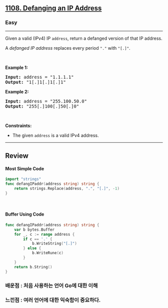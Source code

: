 <h2><a href="https://leetcode.com/problems/defanging-an-ip-address/">1108. Defanging an IP Address</a></h2><h3>Easy</h3><hr><div><p>Given a valid (IPv4) IP <code>address</code>, return a defanged version of that IP address.</p>

<p>A <em>defanged&nbsp;IP address</em>&nbsp;replaces every period <code>"."</code> with <code>"[.]"</code>.</p>

<p>&nbsp;</p>
<p><strong class="example">Example 1:</strong></p>
<pre><strong>Input:</strong> address = "1.1.1.1"
<strong>Output:</strong> "1[.]1[.]1[.]1"
</pre><p><strong class="example">Example 2:</strong></p>
<pre><strong>Input:</strong> address = "255.100.50.0"
<strong>Output:</strong> "255[.]100[.]50[.]0"
</pre>
<p>&nbsp;</p>
<p><strong>Constraints:</strong></p>

<ul>
	<li>The given <code>address</code> is a valid IPv4 address.</li>
</ul></div>

---

## Review

#### Most Simple Code
```go
import "strings"
func defangIPaddr(address string) string {
    return strings.Replace(address, ".", "[.]", -1)
}
```
<br>

#### Buffer Using Code
```go
func defangIPaddr(address string) string {
	var b bytes.Buffer
	for _, c := range address {
		if c == '.' {
			b.WriteString("[.]")
		} else {
			b.WriteRune(c)
		}
	}
	return b.String()
}
```

### 배운점 : 처음 사용하는 언어 Go에 대한 이해 <br>
### 느낀점 : 여러 언어에 대한 익숙함이 중요하다.

